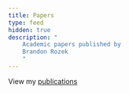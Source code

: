 ```yaml
---
title: Papers
type: feed
hidden: true
description: "
    Academic papers published by 
    Brandon Rozek
    "
---
```


View my [publications](/publications)
